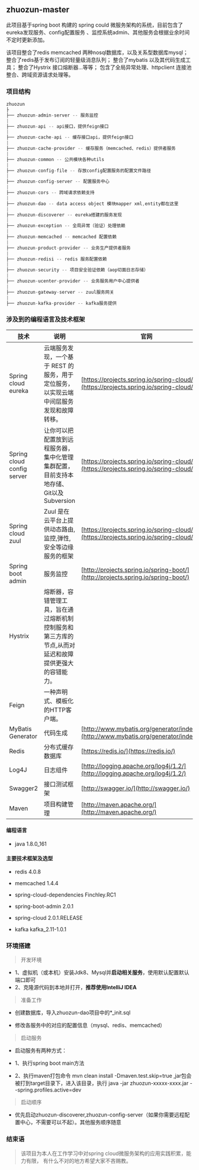 ## zhuozun-master
  此项目基于spring boot 构建的 spring could 微服务架构的系统，目前包含了eureka发现服务、config配置服务
  、监控系统admin、其他服务会根据业余时间不定时更新添加。
  
  该项目整合了redis memcached 两种nosql数据库，以及关系型数据库mysql；
  整合了redis基于发布订阅的轻量级消息队列；
  整合了mybatis 以及其代码生成工具；
  整合了Hystrix 接口熔断器...等等；
  包含了全局异常处理、httpclient 连接池整合、跨域资源请求处理等。
  
### 项目结构

``` java
zhuozun
├
├── zhuozun-admin-server -- 服务监控
|
├── zhuozun-api -- api接口，提供feign接口
|
├── zhuozun-cache-api -- 缓存接口api，提供feign接口
|
├── zhuozun-cache-provider -- 缓存服务（memcached、redis）提供者服务
|
├── zhuozun-common -- 公共模块各种utils
|
├── zhuozun-config-file -- 存放config配置服务的配置文件路径
|
├── zhuozun-config-server -- 配置服务中心
|
├── zhuozun-cors -- 跨域请求依赖支持
|
├── zhuozun-dao -- data access object 模块mapper xml,entity都在这里
|
├── zhuozun-discoverer -- eureka搭建的服务发现
|
├── zhuozun-exception -- 全局异常（验证）处理依赖
|
├── zhuozun-memcached -- memcached 配置依赖
|
├── zhuozun-product-provider -- 业务生产提供者服务
|
├── zhuozun-redisi -- redis 服务配置依赖
|
├── zhuozun-security -- 项目安全验证依赖（aop切面日志存储）
|
├── zhuozun-ucenter-provider -- 业务服务用户中心提供者
|
├── zhuozun-gateway-server -- zuul服务网关
|
├── zhuozun-kafka-provider -- kafka服务提供
``` 

### 涉及到的编程语言及技术框架
技术 | 说明 | 官网
----|------|----
Spring cloud eureka | 云端服务发现，一个基于 REST 的服务，用于定位服务，以实现云端中间层服务发现和故障转移。 | [https://projects.spring.io/spring-cloud/](https://projects.spring.io/spring-cloud/)
Spring cloud config server | 让你可以把配置放到远程服务器，集中化管理集群配置，目前支持本地存储、Git以及Subversion  | [https://projects.spring.io/spring-cloud/](https://projects.spring.io/spring-cloud/)
Spring cloud zuul | Zuul 是在云平台上提供动态路由,监控,弹性,安全等边缘服务的框架  | [https://projects.spring.io/spring-cloud/](https://projects.spring.io/spring-cloud/)
Spring boot admin | 服务监控  | [http://projects.spring.io/spring-boot/](http://projects.spring.io/spring-boot/)
Hystrix | 熔断器，容错管理工具，旨在通过熔断机制控制服务和第三方库的节点,从而对延迟和故障提供更强大的容错能力。 | 
Feign | 一种声明式、模板化的HTTP客户端。
MyBatis Generator | 代码生成  | [http://www.mybatis.org/generator/index.html](http://www.mybatis.org/generator/index.html)
Redis | 分布式缓存数据库  | [https://redis.io/](https://redis.io/)
Log4J | 日志组件  | [http://logging.apache.org/log4j/1.2/](http://logging.apache.org/log4j/1.2/)
Swagger2 | 接口测试框架  | [http://swagger.io/](http://swagger.io/)
Maven | 项目构建管理  | [http://maven.apache.org/](http://maven.apache.org/)

#### 编程语言
- java 1.8.0_161

#### 主要技术框架及选型
- redis     4.0.8

- memcached     1.4.4

- spring-cloud-dependencies    Finchley.RC1

- spring-boot-admin     2.0.1

- spring-cloud     2.0.1.RELEASE

- kafka     kafka_2.11-1.0.1

### 环境搭建

> 开发环境

- 1、虚拟机（或本机）安装Jdk8、Mysql并**启动相关服务**，使用默认配置默认端口即可
- 2、克隆源代码到本地并打开，**推荐使用IntelliJ IDEA**

> 准备工作

- 创建数据库，导入zhuozun-dao项目中的*_init.sql

- 修改各服务中的对应的配置信息（mysql、redis、memcached）

> 启动服务

- 启动服务有两种方式：

- 1、执行spring boot main方法

- 2、执行maven打包命令 mvn clean install -Dmaven.test.skip=true ,jar包会被打到target目录下，进入该目录，执行 java -jar zhuozun-xxxxx-xxxx.jar --spring.profiles.active=dev

> 启动顺序

- 优先启动zhuozun-discoverer,zhuozun-config-server（如果你需要远程配置中心，不需要可以不起）。其他服务顺序随意

### 结束语
> 该项目为本人在工作学习中对spring cloud微服务架构的应用实践积累，能力有限，
有什么不对的地方希望大家不吝赐教。
